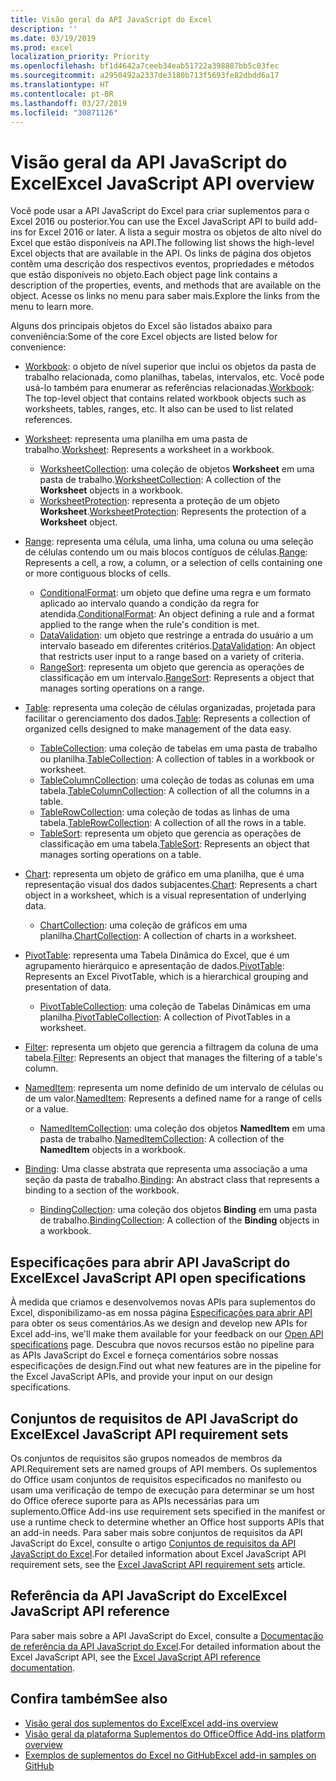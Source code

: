```yaml
---
title: Visão geral da API JavaScript do Excel
description: ''
ms.date: 03/19/2019
ms.prod: excel
localization_priority: Priority
ms.openlocfilehash: bf1d4642a7ceeb34eab51722a398887bb5c03fec
ms.sourcegitcommit: a2950492a2337de3180b713f5693fe82dbdd6a17
ms.translationtype: HT
ms.contentlocale: pt-BR
ms.lasthandoff: 03/27/2019
ms.locfileid: "30871126"
---
```

# <a name="excel-javascript-api-overview"></a><span data-ttu-id="be0e8-102">Visão geral da API JavaScript do Excel</span><span class="sxs-lookup"><span data-stu-id="be0e8-102">Excel JavaScript API overview</span></span>

<span data-ttu-id="be0e8-103">Você pode usar a API JavaScript do Excel para criar suplementos para o Excel 2016 ou posterior.</span><span class="sxs-lookup"><span data-stu-id="be0e8-103">You can use the Excel JavaScript API to build add-ins for Excel 2016 or later.</span></span> <span data-ttu-id="be0e8-104">A lista a seguir mostra os objetos de alto nível do Excel que estão disponíveis na API.</span><span class="sxs-lookup"><span data-stu-id="be0e8-104">The following list shows the high-level Excel objects that are available in the API.</span></span> <span data-ttu-id="be0e8-105">Os links de página dos objetos contêm uma descrição dos respectivos eventos, propriedades e métodos que estão disponíveis no objeto.</span><span class="sxs-lookup"><span data-stu-id="be0e8-105">Each object page link contains a description of the properties, events, and methods that are available on the object.</span></span> <span data-ttu-id="be0e8-106">Acesse os links no menu para saber mais.</span><span class="sxs-lookup"><span data-stu-id="be0e8-106">Explore the links from the menu to learn more.</span></span>

<span data-ttu-id="be0e8-107">Alguns dos principais objetos do Excel são listados abaixo para conveniência:</span><span class="sxs-lookup"><span data-stu-id="be0e8-107">Some of the core Excel objects are listed below for convenience:</span></span> 

- <span data-ttu-id="be0e8-108">[Workbook](/javascript/api/excel/excel.workbook): o objeto de nível superior que inclui os objetos da pasta de trabalho relacionada, como planilhas, tabelas, intervalos, etc. Você pode usá-lo também para enumerar as referências relacionadas.</span><span class="sxs-lookup"><span data-stu-id="be0e8-108">[Workbook](/javascript/api/excel/excel.workbook): The top-level object that contains related workbook objects such as worksheets, tables, ranges, etc. It also can be used to list related references.</span></span>

- <span data-ttu-id="be0e8-109">[Worksheet](/javascript/api/excel/excel.worksheet): representa uma planilha em uma pasta de trabalho.</span><span class="sxs-lookup"><span data-stu-id="be0e8-109">[Worksheet](/javascript/api/excel/excel.worksheet): Represents a worksheet in a workbook.</span></span> 
    - <span data-ttu-id="be0e8-110">[WorksheetCollection](/javascript/api/excel/excel.worksheetcollection): uma coleção de objetos **Worksheet** em uma pasta de trabalho.</span><span class="sxs-lookup"><span data-stu-id="be0e8-110">[WorksheetCollection](/javascript/api/excel/excel.worksheetcollection): A collection of the **Worksheet** objects in a workbook.</span></span>
    - <span data-ttu-id="be0e8-111">[WorksheetProtection](/javascript/api/excel/excel.worksheetprotection): representa a proteção de um objeto **Worksheet**.</span><span class="sxs-lookup"><span data-stu-id="be0e8-111">[WorksheetProtection](/javascript/api/excel/excel.worksheetprotection): Represents the protection of a **Worksheet** object.</span></span>

- <span data-ttu-id="be0e8-112">[Range](/javascript/api/excel/excel.range): representa uma célula, uma linha, uma coluna ou uma seleção de células contendo um ou mais blocos contíguos de células.</span><span class="sxs-lookup"><span data-stu-id="be0e8-112">[Range](/javascript/api/excel/excel.range): Represents a cell, a row, a column, or a selection of cells containing one or more contiguous blocks of cells.</span></span>
    - <span data-ttu-id="be0e8-113">[ConditionalFormat](/javascript/api/excel/excel.conditionalformat): um objeto que define uma regra e um formato aplicado ao intervalo quando a condição da regra for atendida.</span><span class="sxs-lookup"><span data-stu-id="be0e8-113">[ConditionalFormat](/javascript/api/excel/excel.conditionalformat): An object defining a rule and a format applied to the range when the rule's condition is met.</span></span>
    - <span data-ttu-id="be0e8-114">[DataValidation](/javascript/api/excel/excel.datavalidation): um objeto que restringe a entrada do usuário a um intervalo baseado em diferentes critérios.</span><span class="sxs-lookup"><span data-stu-id="be0e8-114">[DataValidation](/javascript/api/excel/excel.datavalidation): An object that restricts user input to a range based on a variety of criteria.</span></span>
    - <span data-ttu-id="be0e8-115">[RangeSort](/javascript/api/excel/excel.rangesort): representa um objeto que gerencia as operações de classificação em um intervalo.</span><span class="sxs-lookup"><span data-stu-id="be0e8-115">[RangeSort](/javascript/api/excel/excel.rangesort): Represents a object that manages sorting operations on a range.</span></span>

- <span data-ttu-id="be0e8-116">[Table](/javascript/api/excel/excel.table): representa uma coleção de células organizadas, projetada para facilitar o gerenciamento dos dados.</span><span class="sxs-lookup"><span data-stu-id="be0e8-116">[Table](/javascript/api/excel/excel.table): Represents a collection of organized cells designed to make management of the data easy.</span></span>
    - <span data-ttu-id="be0e8-117">[TableCollection](/javascript/api/excel/excel.tablecollection): uma coleção de tabelas em uma pasta de trabalho ou planilha.</span><span class="sxs-lookup"><span data-stu-id="be0e8-117">[TableCollection](/javascript/api/excel/excel.tablecollection): A collection of tables in a workbook or worksheet.</span></span>
    - <span data-ttu-id="be0e8-118">[TableColumnCollection](/javascript/api/excel/excel.tablecolumncollection): uma coleção de todas as colunas em uma tabela.</span><span class="sxs-lookup"><span data-stu-id="be0e8-118">[TableColumnCollection](/javascript/api/excel/excel.tablecolumncollection): A collection of all the columns in a table.</span></span>
    - <span data-ttu-id="be0e8-119">[TableRowCollection](/javascript/api/excel/excel.tablerowcollection): uma coleção de todas as linhas de uma tabela.</span><span class="sxs-lookup"><span data-stu-id="be0e8-119">[TableRowCollection](/javascript/api/excel/excel.tablerowcollection): A collection of all the rows in a table.</span></span>
    - <span data-ttu-id="be0e8-120">[TableSort](/javascript/api/excel/excel.tablesort): representa um objeto que gerencia as operações de classificação em uma tabela.</span><span class="sxs-lookup"><span data-stu-id="be0e8-120">[TableSort](/javascript/api/excel/excel.tablesort): Represents an object that manages sorting operations on a table.</span></span>

- <span data-ttu-id="be0e8-121">[Chart](/javascript/api/excel/excel.chart): representa um objeto de gráfico em uma planilha, que é uma representação visual dos dados subjacentes.</span><span class="sxs-lookup"><span data-stu-id="be0e8-121">[Chart](/javascript/api/excel/excel.chart): Represents a chart object in a worksheet, which is a visual representation of underlying data.</span></span>
    - <span data-ttu-id="be0e8-122">[ChartCollection](/javascript/api/excel/excel.chartcollection): uma coleção de gráficos em uma planilha.</span><span class="sxs-lookup"><span data-stu-id="be0e8-122">[ChartCollection](/javascript/api/excel/excel.chartcollection): A collection of charts in a worksheet.</span></span>
    
- <span data-ttu-id="be0e8-123">[PivotTable](/javascript/api/excel/excel.pivottable): representa uma Tabela Dinâmica do Excel, que é um agrupamento hierárquico e apresentação de dados.</span><span class="sxs-lookup"><span data-stu-id="be0e8-123">[PivotTable](/javascript/api/excel/excel.pivottable): Represents an Excel PivotTable, which is a hierarchical grouping and presentation of data.</span></span> 
    - <span data-ttu-id="be0e8-124">[PivotTableCollection](/javascript/api/excel/excel.pivottablecollection): uma coleção de Tabelas Dinâmicas em uma planilha.</span><span class="sxs-lookup"><span data-stu-id="be0e8-124">[PivotTableCollection](/javascript/api/excel/excel.pivottablecollection): A collection of PivotTables in a worksheet.</span></span>

- <span data-ttu-id="be0e8-125">[Filter](/javascript/api/excel/excel.filter): representa um objeto que gerencia a filtragem da coluna de uma tabela.</span><span class="sxs-lookup"><span data-stu-id="be0e8-125">[Filter](/javascript/api/excel/excel.filter): Represents an object that manages the filtering of a table's column.</span></span>

- <span data-ttu-id="be0e8-126">[NamedItem](/javascript/api/excel/excel.nameditem): representa um nome definido de um intervalo de células ou de um valor.</span><span class="sxs-lookup"><span data-stu-id="be0e8-126">[NamedItem](/javascript/api/excel/excel.nameditem): Represents a defined name for a range of cells or a value.</span></span> 
    - <span data-ttu-id="be0e8-127">[NamedItemCollection](/javascript/api/excel/excel.nameditemcollection): uma coleção dos objetos **NamedItem** em uma pasta de trabalho.</span><span class="sxs-lookup"><span data-stu-id="be0e8-127">[NamedItemCollection](/javascript/api/excel/excel.nameditemcollection): A collection of the **NamedItem** objects in a workbook.</span></span>

- <span data-ttu-id="be0e8-128">[Binding](/javascript/api/excel/excel.binding): Uma classe abstrata que representa uma associação a uma seção da pasta de trabalho.</span><span class="sxs-lookup"><span data-stu-id="be0e8-128">[Binding](/javascript/api/excel/excel.binding): An abstract class that represents a binding to a section of the workbook.</span></span>
    - <span data-ttu-id="be0e8-129">[BindingCollection](/javascript/api/excel/excel.bindingcollection): uma coleção dos objetos **Binding** em uma pasta de trabalho.</span><span class="sxs-lookup"><span data-stu-id="be0e8-129">[BindingCollection](/javascript/api/excel/excel.bindingcollection): A collection of the **Binding** objects in a workbook.</span></span>

## <a name="excel-javascript-api-open-specifications"></a><span data-ttu-id="be0e8-130">Especificações para abrir API JavaScript do Excel</span><span class="sxs-lookup"><span data-stu-id="be0e8-130">Excel JavaScript API open specifications</span></span>

<span data-ttu-id="be0e8-131">À medida que criamos e desenvolvemos novas APIs para suplementos do Excel, disponibilizamo-as em nossa página [Especificações para abrir API](../openspec.md) para obter os seus comentários.</span><span class="sxs-lookup"><span data-stu-id="be0e8-131">As we design and develop new APIs for Excel add-ins, we'll make them available for your feedback on our [Open API specifications](../openspec.md) page.</span></span> <span data-ttu-id="be0e8-132">Descubra que novos recursos estão no pipeline para as APIs JavaScript do Excel e forneça comentários sobre nossas especificações de design.</span><span class="sxs-lookup"><span data-stu-id="be0e8-132">Find out what new features are in the pipeline for the Excel JavaScript APIs, and provide your input on our design specifications.</span></span>

## <a name="excel-javascript-api-requirement-sets"></a><span data-ttu-id="be0e8-133">Conjuntos de requisitos de API JavaScript do Excel</span><span class="sxs-lookup"><span data-stu-id="be0e8-133">Excel JavaScript API requirement sets</span></span>

<span data-ttu-id="be0e8-134">Os conjuntos de requisitos são grupos nomeados de membros da API.</span><span class="sxs-lookup"><span data-stu-id="be0e8-134">Requirement sets are named groups of API members.</span></span> <span data-ttu-id="be0e8-135">Os suplementos do Office usam conjuntos de requisitos especificados no manifesto ou usam uma verificação de tempo de execução para determinar se um host do Office oferece suporte para as APIs necessárias para um suplemento.</span><span class="sxs-lookup"><span data-stu-id="be0e8-135">Office Add-ins use requirement sets specified in the manifest or use a runtime check to determine whether an Office host supports APIs that an add-in needs.</span></span> <span data-ttu-id="be0e8-136">Para saber mais sobre conjuntos de requisitos da API JavaScript do Excel, consulte o artigo [Conjuntos de requisitos da API JavaScript do Excel](../requirement-sets/excel-api-requirement-sets.md).</span><span class="sxs-lookup"><span data-stu-id="be0e8-136">For detailed information about Excel JavaScript API requirement sets, see the [Excel JavaScript API requirement sets](../requirement-sets/excel-api-requirement-sets.md) article.</span></span>

## <a name="excel-javascript-api-reference"></a><span data-ttu-id="be0e8-137">Referência da API JavaScript do Excel</span><span class="sxs-lookup"><span data-stu-id="be0e8-137">Excel JavaScript API reference</span></span>

<span data-ttu-id="be0e8-138">Para saber mais sobre a API JavaScript do Excel, consulte a [Documentação de referência da API JavaScript do Excel](/javascript/api/excel).</span><span class="sxs-lookup"><span data-stu-id="be0e8-138">For detailed information about the Excel JavaScript API, see the [Excel JavaScript API reference documentation](/javascript/api/excel).</span></span>

## <a name="see-also"></a><span data-ttu-id="be0e8-139">Confira também</span><span class="sxs-lookup"><span data-stu-id="be0e8-139">See also</span></span>

- [<span data-ttu-id="be0e8-140">Visão geral dos suplementos do Excel</span><span class="sxs-lookup"><span data-stu-id="be0e8-140">Excel add-ins overview</span></span>](/office/dev/add-ins/excel/excel-add-ins-overview)
- [<span data-ttu-id="be0e8-141">Visão geral da plataforma Suplementos do Office</span><span class="sxs-lookup"><span data-stu-id="be0e8-141">Office Add-ins platform overview</span></span>](/office/dev/add-ins/overview/office-add-ins)
- [<span data-ttu-id="be0e8-142">Exemplos de suplementos do Excel no GitHub</span><span class="sxs-lookup"><span data-stu-id="be0e8-142">Excel add-in samples on GitHub</span></span>](https://github.com/OfficeDev?utf8=%E2%9C%93&q=Excel)
